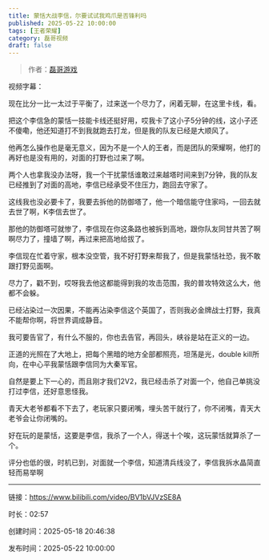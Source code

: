 ```yaml
---
title: 蒙恬大战李信，尔要试试我鸡爪是否锋利吗
published: 2025-05-22 10:00:00
tags: [王者荣耀]
category: 磊哥视频
draft: false
---
```



> 作者：[磊哥游戏](https://space.bilibili.com/268941858)

视频字幕：

现在比分一比一太过于平衡了，过来送一个尽力了，闲着无聊，在这里卡线，看。

把这个李信急的蒙恬一技能卡线还挺好用，哎我卡了这小子5分钟的线，这小子还不傻嘞，他还知道打不到我就跑去打龙，但是我的队友已经是大顺风了。

他再怎么操作也是毫无意义，因为不是一个人的王者，而是团队的荣耀啊，他打的再好也是没有用的，对面的打野也过来了啊。

两个人也拿我没办法呀，我一个干扰蒙恬谁敢过来越塔时间来到7分钟，我的队友已经推到了对面的高地，李信已经承受不住压力，跑回去守家了。

这线我也没必要卡了，我要去拆他的防御塔了，他一个暗信能守住家吗，一回去就去世了啊，K李信去世了。

那他的防御塔可就惨了，李信现在你这条路也被拆到高地，跟你队友同甘共苦了啊啊尽力了，撞墙了啊，再过来把高地给拔了。

李信现在忙着守家，根本没空管，我不好打野来帮我了，但是我蒙恬社恐，我不敢跟打野见面啊。

尽力了，戳不到，哎呀我去他这都能得到我的攻击范围，我的普攻特效这么大，他都不会躲。

已经沾染过一次因果，不能再沾染李信这个英国了，否则我必金牌战士打野，我真不能帮你啊，将世界调成静音。

我可要告官了，有什么不服的，你也去告官，再回头，峡谷是站在正义的一边。

正道的光照在了大地上，把每个黑暗的地方全部都照亮，坦荡是光，double kill所向，在中心平我蒙恬跟李信同为大秦军官。

自然是要上下一心的，而且刚才我们2V2，我已经击杀了对面一个，他自己单挑没打过李信，还好意思怪我。

青天大老爷都看不下去了，老玩家只要闭嘴，埋头苦干就行了，你不闭嘴，青天大老爷会让你闭嘴的。

好在玩的是蒙恬，这要是李信，我杀了一个人，得送十个唉，这玩蒙恬就算杀了一个。

评分也低的很，时机已到，对面就一个李信，知道清兵线没了，李信我拆水晶简直轻而易举啊

---

链接：https://www.bilibili.com/video/BV1bVJVzSE8A

时长：02:57

创建时间：2025-05-18 20:46:38

发布时间：2025-05-22 10:00:00
